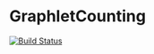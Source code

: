 # GraphletCounting

[![Build Status](https://github.com/osbornejr/GraphletCounting.jl/actions/workflows/CI.yml/badge.svg?branch=main)](https://github.com/osbornejr/GraphletCounting.jl/actions/workflows/CI.yml?query=branch%3Amain)

